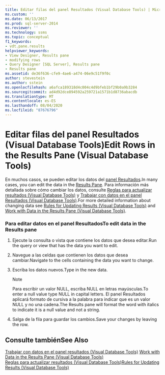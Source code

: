 ```yaml
---
title: Editar filas del panel Resultados (Visual Database Tools) | Microsoft Docs
ms.custom: ''
ms.date: 06/13/2017
ms.prod: sql-server-2014
ms.reviewer: ''
ms.technology: ssms
ms.topic: conceptual
f1_keywords:
- vdt.pane.results
helpviewer_keywords:
- View Designer, Results pane
- modifying rows
- Query Designer [SQL Server], Results pane
- Results pane
ms.assetid: de36f636-cfe9-4ae6-a474-06e9c51f9f0c
author: stevestein
ms.author: sstein
ms.openlocfilehash: a6afca189318d4c004c4d9bfeb1bf29b0a9b3284
ms.sourcegitcommit: ad4d92dce894592a259721a1571b1d8736abacdb
ms.translationtype: MT
ms.contentlocale: es-ES
ms.lasthandoff: 08/04/2020
ms.locfileid: "87676796"
---
```

# <a name="edit-rows-in-the-results-pane-visual-database-tools"></a><span data-ttu-id="d563b-102">Editar filas del panel Resultados (Visual Database Tools)</span><span class="sxs-lookup"><span data-stu-id="d563b-102">Edit Rows in the Results Pane (Visual Database Tools)</span></span>
  <span data-ttu-id="d563b-103">En muchos casos, se pueden editar los datos del [panel Resultados](visual-database-tools.md).</span><span class="sxs-lookup"><span data-stu-id="d563b-103">In many cases, you can edit the data in the [Results Pane](visual-database-tools.md).</span></span> <span data-ttu-id="d563b-104">Para información más detallada sobre cómo cambiar los datos, consulte [Reglas para actualizar resultados &#40;Visual Database Tools&#41;](rules-for-updating-results-visual-database-tools.md) y [Trabajar con datos en el panel Resultados &#40;Visual Database Tools&#41;](work-with-data-in-the-results-pane-visual-database-tools.md).</span><span class="sxs-lookup"><span data-stu-id="d563b-104">For more detailed information about changing data see [Rules for Updating Results &#40;Visual Database Tools&#41;](rules-for-updating-results-visual-database-tools.md) and [Work with Data in the Results Pane &#40;Visual Database Tools&#41;](work-with-data-in-the-results-pane-visual-database-tools.md).</span></span>  
  
### <a name="to-edit-data-in-the-results-pane"></a><span data-ttu-id="d563b-105">Para editar datos en el panel Resultados</span><span class="sxs-lookup"><span data-stu-id="d563b-105">To edit data in the Results pane</span></span>  
  
1.  <span data-ttu-id="d563b-106">Ejecute la consulta o vista que contiene los datos que desea editar.</span><span class="sxs-lookup"><span data-stu-id="d563b-106">Run the query or view that has the data you want to edit.</span></span>  
  
2.  <span data-ttu-id="d563b-107">Navegue a las celdas que contienen los datos que desea cambiar.</span><span class="sxs-lookup"><span data-stu-id="d563b-107">Navigate to the cells containing the data you want to change.</span></span>  
  
3.  <span data-ttu-id="d563b-108">Escriba los datos nuevos.</span><span class="sxs-lookup"><span data-stu-id="d563b-108">Type in the new data.</span></span>  
  
    > [!NOTE]  
    >  <span data-ttu-id="d563b-109">Para escribir un valor NULL, escriba NULL en letras mayúsculas.</span><span class="sxs-lookup"><span data-stu-id="d563b-109">To enter a null value type NULL in capital letters.</span></span> <span data-ttu-id="d563b-110">El panel Resultados aplicará formato de cursiva a la palabra para indicar que es un valor NULL y no una cadena.</span><span class="sxs-lookup"><span data-stu-id="d563b-110">The Results pane will format the word with italics to indicate it is a null value and not a string.</span></span>  
  
4.  <span data-ttu-id="d563b-111">Salga de la fila para guardar los cambios.</span><span class="sxs-lookup"><span data-stu-id="d563b-111">Save your changes by leaving the row.</span></span>  
  
## <a name="see-also"></a><span data-ttu-id="d563b-112">Consulte también</span><span class="sxs-lookup"><span data-stu-id="d563b-112">See Also</span></span>  
 <span data-ttu-id="d563b-113">[Trabajar con datos en el panel resultados &#40;Visual Database Tools&#41;](work-with-data-in-the-results-pane-visual-database-tools.md) </span><span class="sxs-lookup"><span data-stu-id="d563b-113">[Work with Data in the Results Pane &#40;Visual Database Tools&#41;](work-with-data-in-the-results-pane-visual-database-tools.md) </span></span>  
 [<span data-ttu-id="d563b-114">Reglas para actualizar resultados &#40;Visual Database Tools&#41;</span><span class="sxs-lookup"><span data-stu-id="d563b-114">Rules for Updating Results &#40;Visual Database Tools&#41;</span></span>](rules-for-updating-results-visual-database-tools.md)  
  
  
